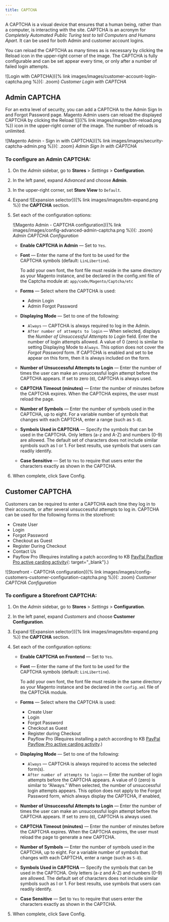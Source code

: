 ```yaml
---
title: CAPTCHA
---
```


A CAPTCHA is a visual device that ensures that a human being, rather than a computer, is interacting with the site. CAPTCHA is an acronym for _Completely Automated Public Turing test to tell Computers and Humans Apart_. It can be used for both Admin and customer account logins.

You can reload the CAPTCHA as many times as is necessary by clicking the Reload icon in the upper-right corner of the image. The CAPTCHA is fully configurable and can be set appear every time, or only after a number of failed login attempts.

![Login with CAPTCHA]({% link images/images/customer-account-login-captcha.png %}){: .zoom}
_Customer Login with CAPTCHA_

## Admin CAPTCHA

For an extra level of security, you can add a CAPTCHA to the Admin Sign In and Forgot Password page. Magento Admin users can reload the displayed CAPTCHA by clicking the Reload ![]({% link images/images/btn-reload.png %}) icon in the upper-right corner of the image. The number of reloads is unlimited.

![Magento Admin - Sign in with CAPTCHA]({% link images/images/security-captcha-admin.png %}){: .zoom}
_Admin Sign In with CAPTCHA_

### To configure an Admin CAPTCHA:

1. On the _Admin_ sidebar, go to **Stores** > _Settings_ > **Configuration**.

1. In the left panel, expand _Advanced_ and choose **Admin**.

1. In the upper-right corner, set **Store View** to `Default`.

1. Expand ![Expansion selector]({% link images/images/btn-expand.png %}) the **CAPTCHA** section.

1. Set each of the configuration options:

    ![Magento Admin - CAPTCHA configuration]({% link images/images/config-advanced-admin-captcha.png %}){: .zoom}
    _Admin CAPTCHA Configuration_

    - **Enable CAPTCHA in Admin** — Set to `Yes`.

    - **Font** — Enter the name of the font to be used for the CAPTCHA symbols (default: `LinLibertine`).

        To add your own font, the font file must reside in the same directory as your Magento instance, and be declared in the config.xml file of the Captcha module at: `app/code/Magento/Captcha/etc`

    - **Forms** — Select where the CAPTCHA is used:

      - Admin Login
      - Admin Forgot Password

    - **Displaying Mode** — Set to one of the following:

      - `Always` — CAPTCHA is always required to log in the Admin.
      - `After number of attempts to login` — When selected, displays the _Number of Unsuccessful Attempts to Login_ field. Enter the number of login attempts allowed. A value of 0 (zero) is similar to setting Displaying Mode to `Always`. This option does not cover the _Forgot Password_ form. If CAPTCHA is enabled and set to be appear on this form, then it is always included on the form.

    - **Number of Unsuccessful Attempts to Login** — Enter the number of times the user can make an unsuccessful login attempt before the CAPTCHA appears. If set to zero (`0`), CAPTCHA is always used.

    - **CAPTCHA Timeout (minutes)** — Enter the number of minutes before the CAPTCHA expires. When the CAPTCHA expires, the user must reload the page.

    - **Number of Symbols** — Enter the number of symbols used in the CAPTCHA, up to eight. For a variable number of symbols that changes with each CAPTCHA, enter a range (such as `5-8`).

    - **Symbols Used in CAPTCHA** — Specify the symbols that can be used in the CAPTCHA. Only letters (a-z and A-Z) and numbers (0-9) are allowed. The default set of characters does not include similar symbols such as I or 1. For best results, use symbols that users can readily identify.

    - **Case Sensitive** — Set to `Yes` to require that users enter the characters exactly as shown in the CAPTCHA.

1. When complete, click <span class="btn">Save Config</span>.

## Customer CAPTCHA

Customers can be required to enter a CAPTCHA each time they log in to their accounts, or after several unsuccessful attempts to log in. CAPTCHA can be used for the following forms in the storefront:

- Create User
- Login
- Forgot Password
- Checkout as Guest
- Register During Checkout
- Contact Us
- Payflow Pro (Requires installing a patch according to KB [PayPal Payflow Pro active carding activity][1]{: target="_blank"}.)

![Storefront - CAPTCHA configuration]({% link images/images/config-customers-customer-configuration-captcha.png %}){: .zoom}
_Customer CAPTCHA Configuration_

### To configure a Storefront CAPTCHA:

1. On the _Admin_ sidebar, go to **Stores** > _Settings_ > **Configuration**.

1. In the left panel, expand _Customers_ and choose **Customer Configuration**.

1. Expand ![Expansion selector]({% link images/images/btn-expand.png %}) the **CAPTCHA** section.

1. Set each of the configuration options:

    - **Enable CAPTCHA on Frontend** — Set to `Yes`.

    - **Font** — Enter the name of the font to be used for the CAPTCHA symbols (default: `LinLibertine`).

        To add your own font, the font file must reside in the same directory as your Magento instance and be declared in the `config.xml` file of the CAPTCHA module.

    - **Forms** — Select where the CAPTCHA is used:

      - Create User
      - Login
      - Forgot Password
      - Checkout as Guest
      - Register during Checkout
      - Payflow Pro (Requires installing a patch according to KB [PayPal Payflow Pro active carding activity][1].)

    - **Displaying Mode** — Set to one of the following:

      - `Always` — CAPTCHA is always required to access the selected form(s).
      - `After number of attempts to login` — Enter the number of login attempts before the CAPTCHA appears. A value of 0 (zero) is similar to “Always.” When selected, the number of unsuccessful login attempts appears. This option does not apply to the Forgot Password form, which always display the CAPTCHA, if enabled,

    - **Number of Unsuccessful Attempts to Login** — Enter the number of times the user can make an unsuccessful login attempt before the CAPTCHA appears. If set to zero (`0`), CAPTCHA is always used.

    - **CAPTCHA Timeout (minutes)** — Enter the number of minutes before the CAPTCHA expires. When the CAPTCHA expires, the user must reload the page to generate a new CAPTCHA.

    - **Number of Symbols** — Enter the number of symbols used in the CAPTCHA, up to eight. For a variable number of symbols that changes with each CAPTCHA, enter a range (such as `5-8`).

    - **Symbols Used in CAPTCHA** — Specify the symbols that can be used in the CAPTCHA. Only letters (a-z and A-Z) and numbers (0-9) are allowed. The default set of characters does not include similar symbols such as I or 1. For best results, use symbols that users can readily identify.

    - **Case Sensitive** — Set to `Yes` to require that users enter the characters exactly as shown in the CAPTCHA.

1. When complete, click <span class="btn">Save Config</span>.

[1]: https://support.magento.com/hc/en-us/articles/360025515991
